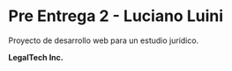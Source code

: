 # Pre Entrega 2 - Luciano Luini

Proyecto de desarrollo web para un estudio jurídico.

**LegalTech Inc.**